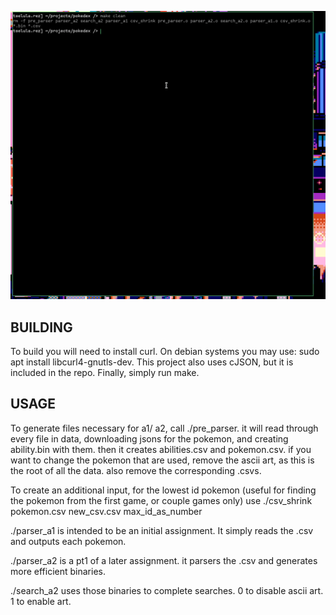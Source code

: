 ![](./web/demo.gif)

## BUILDING
To build you will need to install curl. On debian systems you may use: sudo apt install libcurl4-gnutls-dev.
This project also uses cJSON, but it is included in the repo. Finally, simply run make.

## USAGE

To generate files necessary for a1/ a2, call ./pre_parser. it will read through every file in data, downloading jsons for the pokemon, and creating ability.bin with them. then it creates abilities.csv and pokemon.csv. if you want to change the pokemon that are used, remove the ascii art, as this is the root of all the data. also remove the corresponding .csvs.   

To create an additional input, for the lowest id pokemon (useful for finding the pokemon from the first game, or couple games only) use ./csv_shrink pokemon.csv new_csv.csv max_id_as_number

./parser_a1 is intended to be an initial assignment. It simply reads the .csv and outputs each pokemon.

./parser_a2 is a pt1 of a later assignment. it parsers the .csv and generates more efficient binaries.

./search_a2 uses those binaries to complete searches. 0 to disable ascii art. 1 to enable art. 
